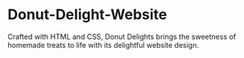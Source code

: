 # Donut-Delight-Website
Crafted with HTML and CSS, Donut Delights brings the sweetness of homemade treats to life with its delightful website design.
